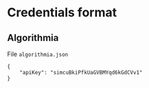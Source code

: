 # Credentials format

## Algorithmia

File `algorithmia.json`

```
{
    "apiKey": "simcuBkiPfkUaGVBMYqd6kGdCVv1"
}
```